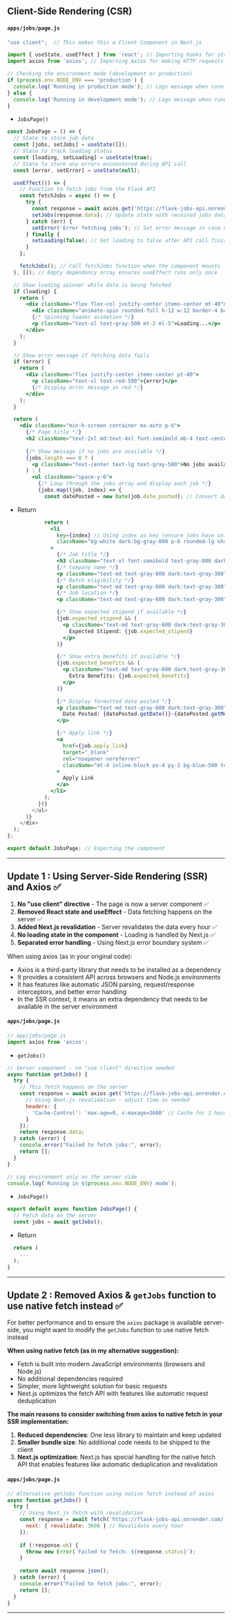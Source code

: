 


## Client-Side Rendering (CSR)


#### `apps/jobs/page.js`
```javascript
"use client";  // This makes this a Client Component in Next.js

import { useState, useEffect } from 'react'; // Importing hooks for state and side effects
import axios from 'axios'; // Importing Axios for making HTTP requests

// Checking the environment mode (development or production)
if (process.env.NODE_ENV === 'production') {
  console.log('Running in production mode'); // Logs message when running in production
} else {
  console.log('Running in development mode'); // Logs message when running in development
}
```
- `JobsPage()`
```jsx
const JobsPage = () => {
  // State to store job data
  const [jobs, setJobs] = useState([]);
  // State to track loading status
  const [loading, setLoading] = useState(true);
  // State to store any errors encountered during API call
  const [error, setError] = useState(null);

  useEffect(() => {
    // Function to fetch jobs from the Flask API
    const fetchJobs = async () => {
      try {
        const response = await axios.get('https://flask-jobs-api.onrender.com/'); // Fetch data from Flask API
        setJobs(response.data); // Update state with received jobs data
      } catch (err) {
        setError('Error fetching jobs'); // Set error message in case of failure
      } finally {
        setLoading(false); // Set loading to false after API call finishes
      }
    };

    fetchJobs(); // Call fetchJobs function when the component mounts
  }, []); // Empty dependency array ensures useEffect runs only once

  // Show loading spinner while data is being fetched
  if (loading) {
    return (
      <div className="flex flex-col justify-center items-center mt-40">
        <div className="animate-spin rounded-full h-12 w-12 border-4 border-gray-300 border-t-blue-500"></div> 
        {/* Spinning loader animation */}
        <p className="text-xl text-gray-500 mt-2 ml-5">Loading...</p>
      </div>
    );
  }

  // Show error message if fetching data fails
  if (error) {
    return (
      <div className="flex justify-center items-center pt-40">
        <p className="text-xl text-red-500">{error}</p> 
        {/* Display error message in red */}
      </div>
    );
  }

  return (
    <div className="min-h-screen container mx-auto p-6">
      {/* Page title */}
      <h2 className="text-2xl md:text-4xl font-semibold mb-4 text-center">Job Updates</h2>
      
      {/* Show message if no jobs are available */}
      {jobs.length === 0 ? (
        <p className="text-center text-lg text-gray-500">No jobs available at the moment.</p>
      ) : (
        <ul className="space-y-6">
          {/* Loop through the jobs array and display each job */}
          {jobs.map((job, index) => {
            const datePosted = new Date(job.date_posted); // Convert date string to Date object
```
- Return 
```jsx
            return (
              <li
                key={index} // Using index as key (ensure jobs have unique identifiers for better performance)
                className="bg-white dark:bg-gray-800 p-6 rounded-lg shadow-md hover:shadow-xl transition-shadow duration-300"
              >
                {/* Job title */}
                <h3 className="text-xl font-semibold text-gray-800 dark:text-gray-100">{job.role}</h3>
                {/* Company name */}
                <p className="text-md text-gray-600 dark:text-gray-300">Company: {job.company}</p>
                {/* Batch eligibility */}
                <p className="text-md text-gray-600 dark:text-gray-300">Batch Eligible: {job.batch_eligible}</p>
                {/* Job location */}
                <p className="text-md text-gray-600 dark:text-gray-300">Location: {job.location}</p>

                {/* Show expected stipend if available */}
                {job.expected_stipend && (
                  <p className="text-md text-gray-600 dark:text-gray-300">
                    Expected Stipend: {job.expected_stipend}
                  </p>
                )}

                {/* Show extra benefits if available */}
                {job.expected_benefits && (
                  <p className="text-md text-gray-600 dark:text-gray-300">
                    Extra Benefits: {job.expected_benefits}
                  </p>
                )}

                {/* Display formatted date posted */}
                <p className="text-md text-gray-600 dark:text-gray-300">
                  Date Posted: {datePosted.getDate()}-{datePosted.getMonth() + 1}-{datePosted.getFullYear()}
                </p>

                {/* Apply link */}
                <a
                  href={job.apply_link}
                  target="_blank"
                  rel="noopener noreferrer"
                  className="mt-4 inline-block px-4 py-2 bg-blue-500 text-white rounded-md hover:bg-blue-600 transition-colors duration-300"
                >
                  Apply Link
                </a>
              </li>
            );
          })}
        </ul>
      )}
    </div>
  );
};

export default JobsPage; // Exporting the component
```


---

## **Update 1** : Using Server-Side Rendering (SSR)  and Axios ✅

1. **No "use client" directive** - The page is now a server component ✅
2. **Removed React state and useEffect** - Data fetching happens on the server ✅
3. **Added Next.js revalidation** - Server revalidates the data every hour ✅
4. **No loading state in the component** - Loading is handled by Next.js ✅
5. **Separated error handling** - Using Next.js error boundary system ✅


When using axios (as in your original code):
- Axios is a third-party library that needs to be installed as a dependency
- It provides a consistent API across browsers and Node.js environments
- It has features like automatic JSON parsing, request/response interceptors, and better error handling
- In the SSR context, it means an extra dependency that needs to be available in the server environment

#### `apps/jobs/page.js`
```javascript
// app/jobs/page.js
import axios from 'axios';
```
- `getJobs()`
```js
// Server component - no "use client" directive needed
async function getJobs() {
  try {
    // This fetch happens on the server
    const response = await axios.get('https://flask-jobs-api.onrender.com/', {
      // Using Next.js revalidation - adjust time as needed
      headers: {
        'Cache-Control': 'max-age=0, s-maxage=3600' // Cache for 1 hour on server
      }
    });
    return response.data;
  } catch (error) {
    console.error("Failed to fetch jobs:", error);
    return [];
  }
}

// Log environment only on the server side
console.log(`Running in ${process.env.NODE_ENV} mode`);
```
- `JobsPage()`
```js
export default async function JobsPage() {
  // Fetch data on the server
  const jobs = await getJobs();
```
- Return
```js  
  return (
	...
  );
}

```

---

## **Update 2** : Removed Axios & `getJobs` function to use native fetch instead ✅


For better performance and to ensure the `axios` package is available server-side, you might want to modify the `getJobs` function to use native fetch instead

**When using native fetch (as in my alternative suggestion):**
- Fetch is built into modern JavaScript environments (browsers and Node.js)
- No additional dependencies required
- Simpler, more lightweight solution for basic requests
- Next.js optimizes the fetch API with features like automatic request deduplication

**The main reasons to consider switching from axios to native fetch in your SSR implementation:**
1. **Reduced dependencies**: One less library to maintain and keep updated
2. **Smaller bundle size**: No additional code needs to be shipped to the client
3. **Next.js optimization**: Next.js has special handling for the native fetch API that enables features like automatic deduplication and revalidation

#### `apps/jobs/page.js`
```javascript
// Alternative getJobs function using native fetch instead of axios
async function getJobs() {
  try {
    // Using Next.js fetch with revalidation
    const response = await fetch('https://flask-jobs-api.onrender.com/', {
      next: { revalidate: 3600 } // Revalidate every hour
    });
    
    if (!response.ok) {
      throw new Error(`Failed to fetch: ${response.status}`);
    }
    
    return await response.json();
  } catch (error) {
    console.error("Failed to fetch jobs:", error);
    return [];
  }
}

```


---


